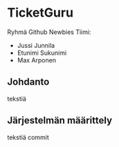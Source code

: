 # TicketGuru

Ryhmä Github Newbies
Tiimi: 
- Jussi Junnila
- Etunimi Sukunimi
- Max Arponen

## Johdanto

tekstiä

## Järjestelmän määrittely

tekstiä
commit

